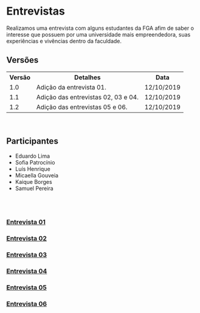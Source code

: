 # Entrevistas
<div class="line"></div>
Realizamos uma entrevista com alguns estudantes da FGA afim de saber o interesse que possuem por uma universidade mais empreendedora, suas experiências e vivências dentro da faculdade.

## Versões

<table class="versions">
	<tr>
		<th class="version_header">Versão</th>
		<th>Detalhes</th>
		<th>Data</th>
	</tr>
	<tr>
		<td>1.0</td>
		<td>Adição da entrevista 01.</td>
		<td>12/10/2019</td>
	</tr>
	<tr>
		<td>1.1</td>
		<td>Adição das entrevistas 02, 03 e 04.</td>
		<td>12/10/2019</td>
	</tr>
	<tr>
		<td>1.2</td>
		<td>Adição das entrevistas 05 e 06.</td>
		<td>12/10/2019</td>
	</tr>
</table> 
<br>

## Participantes
- Eduardo Lima
- Sofia Patrocínio
- Luís Henrique
- Micaella Gouveia
- Kaique Borges
- Samuel Pereira
  
<br />
<br />

### [Entrevista 01](./entrevista01.md)
### [Entrevista 02](./entrevista02.md)
### [Entrevista 03](./entrevista03.md)
### [Entrevista 04](./entrevista04.md)
### [Entrevista 05](./entrevista05.md)
### [Entrevista 06](./entrevista06.md)
<br/>

